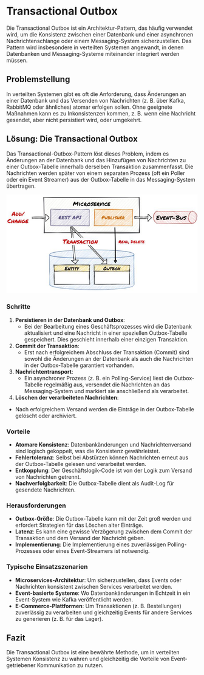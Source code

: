 # Transactional Outbox

Die Transactional Outbox ist ein Architektur-Pattern, das häufig verwendet wird, um die Konsistenz zwischen einer
Datenbank und einer asynchronen Nachrichtenschlange oder einem Messaging-System sicherzustellen. Das Pattern wird
insbesondere in verteilten Systemen angewandt, in denen Datenbanken und Messaging-Systeme miteinander integriert werden
müssen.

## Problemstellung

In verteilten Systemen gibt es oft die Anforderung, dass Änderungen an einer Datenbank und das Versenden von
Nachrichten (z. B. über Kafka, RabbitMQ oder ähnliches) atomar erfolgen sollen. Ohne geeignete Maßnahmen kann es zu
Inkonsistenzen kommen, z. B. wenn eine Nachricht gesendet, aber nicht persistiert wird, oder umgekehrt.

## Lösung: Die Transactional Outbox

Das Transactional-Outbox-Pattern löst dieses Problem, indem es Änderungen an der Datenbank und das Hinzufügen von
Nachrichten zu einer Outbox-Tabelle innerhalb derselben Transaktion zusammenfasst. Die Nachrichten werden später von
einem separaten Prozess (oft ein Poller oder ein Event Streamer) aus der Outbox-Tabelle in das Messaging-System
übertragen.

![Transactional Outbox Pattern](images/03e-1-transactional-outbox.png)

### Schritte

1. **Persistieren in der Datenbank und Outbox**:
    - Bei der Bearbeitung eines Geschäftsprozesses wird die Datenbank aktualisiert und eine Nachricht in einer
      speziellen Outbox-Tabelle gespeichert. Dies geschieht innerhalb einer einzigen Transaktion.
2. **Commit der Transaktion**:
    - Erst nach erfolgreichem Abschluss der Transaktion (Commit) sind sowohl die Änderungen an der Datenbank als auch
      die Nachrichten in der Outbox-Tabelle garantiert vorhanden.
3. **Nachrichtentransport**:
    - Ein asynchroner Prozess (z. B. ein Polling-Service) liest die Outbox-Tabelle regelmäßig aus, versendet die
      Nachrichten an das Messaging-System und markiert sie anschließend als verarbeitet.
4. **Löschen der verarbeiteten Nachrichten**:

- Nach erfolgreichem Versand werden die Einträge in der Outbox-Tabelle gelöscht oder archiviert.

### Vorteile

- **Atomare Konsistenz**: Datenbankänderungen und Nachrichtenversand sind logisch gekoppelt, was die Konsistenz
  gewährleistet.
- **Fehlertoleranz**: Selbst bei Abstürzen können Nachrichten erneut aus der Outbox-Tabelle gelesen und verarbeitet
  werden.
- **Entkopplung**: Der Geschäftslogik-Code ist von der Logik zum Versand von Nachrichten getrennt.
- **Nachverfolgbarkeit**: Die Outbox-Tabelle dient als Audit-Log für gesendete Nachrichten.

### Herausforderungen

- **Outbox-Größe**: Die Outbox-Tabelle kann mit der Zeit groß werden und erfordert Strategien für das Löschen alter
  Einträge.
- **Latenz**: Es kann eine gewisse Verzögerung zwischen dem Commit der Transaktion und dem Versand der Nachricht geben.
- **Implementierung**: Die Implementierung eines zuverlässigen Polling-Prozesses oder eines Event-Streamers ist
  notwendig.

### Typische Einsatzszenarien

- **Microservices-Architektur**: Um sicherzustellen, dass Events oder Nachrichten konsistent zwischen Services
  verarbeitet werden.
- **Event-basierte Systeme**: Wo Datenbankänderungen in Echtzeit in ein Event-System wie Kafka veröffentlicht werden.
- **E-Commerce-Plattformen**: Um Transaktionen (z. B. Bestellungen) zuverlässig zu verarbeiten und gleichzeitig Events
  für andere Services zu generieren (z. B. für das Lager).

## Fazit

Die Transactional Outbox ist eine bewährte Methode, um in verteilten Systemen Konsistenz zu wahren und gleichzeitig die
Vorteile von Event-getriebener Kommunikation zu nutzen.